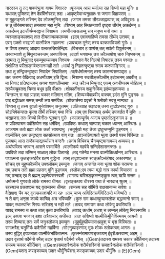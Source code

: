 

  
नारदस्य तु तद् वाक्यंश्रुत्वा वाक्य विशारदः ।पूजयाम् आस धर्मात्मा सह शिष्यो महा मुनिः  ॥   
यथावत् पूजितस् तेन देवर्षिर्नारदस् तदा ।आपृष्ट्वैवाभ्यनुज्ञातः स जगाम विहायसम्  ॥   
स मुहूतङ्गते तस्मिन् देव लोकम्मुनिस् तदा ।जगाम तमसा तीरञ्जाह्नव्यास् त्व् अविदूरतः  ॥   
स तु तीरंसमासाद्य तमसाया महा मुनिः ।शिष्यम् आह स्थितम्पार्श्वे दृष्ट्वा तीर्थम् अकर्दमम्  ॥   
अकर्दमम् इदन्तीर्थम्भरद्वाज निशामय ।रमणीयम्प्रसन्नाम्बु सन् मनुष्य मनो यथा  ॥   
म्यस्यताङ्कलशस् तात दीयताम्वल्कलम्मम ।इदम् एवावगाहिष्ये तमसा तीर्थम् उत्तमम्  ॥   
एवम् उक्तो भरद्वाजो वाल्मीकेन महात्मना ।प्रायच्छत मुनेस् तस्य वल्कलन्नियतो गुरोः  ॥   
स शिष्य हस्ताद् आदाय वल्कलन्नियतेन्द्रियः ।विचचार ह पश्यंस् तत् सर्वतो विपुलंवनम्  ॥   
तस्याभ्याशे तु मिथुनञ्चरन्तम् अनपायिनम् ।ददर्श भगवाम्स् तत्र क्रौञ्चयोश् चारु निह्स्वनम्  ॥   
तस्मात् तु मिथुनाद् एकम्पुमाम्सम्पाप निश्चयः ।जघान वैर निलयो निषादस् तस्य पश्यतः  ॥   
तंशोणित परीताङ्गंवेष्टमानम्मही तले ।भार्या तु निहतन्दृष्ट्वा रुराव करुणाङ्गिरम्  ॥   
तथा तु तन्द्विजन्दृष्ट्वा निषादेन निपातितम् ।ऋषेर्धर्मात्मनस् तस्य कारुम्यंसमपद्यत  ॥   
ततः करुण वेदित्वाद् अधर्मोऽयम् इति द्विजः ।निशाम्य रुदतीङ्क्रौञ्चीम् इदंवचनम् अब्रवीत्  ॥   
मा निषाद प्रतिष्ठाम्त्वम् अगमः शाश्वतीम्समाः ।यत् क्रौञ्च मिथुनाद् एकम् अवधीष्काम मोहितम्  ॥   
तस्यैवम्ब्रुवतश् चिन्ता बभूव हृदि वीक्षतः ।शोकार्तेनास्य शकुनेःकिम् इदंव्याहृतम्मया  ॥   
चिन्तयन् स महा प्राज्ञश् चकार मतिमान् मतिम् ।शिष्यञ्चैवाब्रवीद् वाक्यम् इदंस मुनि पुङ्गवः  ॥   
पाद बद्धोऽक्षर समस् तन्त्री लय समंवितः ।शोकार्तस्य प्रवृत्तो मे श्लोको भवतु नाम्यथा  ॥   
शिष्यस् तु तस्य ब्रुवतो मुनेर्वाक्यम् अनुत्तमम् ।प्रतिजग्राह संहृष्टस् तस्य तुष्टोऽभवद् गुरुः  ॥   
सोऽभिषेकन्ततः कृत्वा तीर्थे तस्मिन् यथा विधि ।तम् एव चिन्तयन्न् अर्थम् उपावर्तत वै मुनिः  ॥   
भरद्वाजस् ततः शिष्यो विनीतः श्रुतवान् गुरोः ।कलशम्पूर्णम् आदाय पृष्ठतोऽनुजगाम ह  ॥   
स प्रविश्याश्रम पदंशिष्येण सह धर्मवित् ।उपविष्टः कथाश् चाम्याश् चकार ध्यानम् आस्थितः  ॥   
आजगाम ततो ब्रह्मा लोक कर्ता स्वयम्प्रभुः ।चतुर्मुखो महा तेजा द्रष्टुम्तम्मुनि पुङ्गवम्  ॥   
वाल्मीकिर् अथ तन्दृष्ट्वा सहसोत्थाय वाग् यतः ।प्राञ्जलिष्प्रयतो भूत्वा तस्थौ परम विस्मितः  ॥   
पूजयाम् आस तन्देवम्पाद्यार्घ्यासन वन्दनैः ।प्रणंय विधिवच् चैनम्पृष्ट्वानामयम् अव्ययम्  ॥   
अथोपविश्य भगवान् आसने परमार्चिते ।वाल्मीकये महर्षये सन्दिदेशासनन्ततः  ॥   
उपविष्टे तदा तस्मिन् साक्षाल् लोक पितामहे ।तद् गतेनैव मनसा वाल्मीकिर्ध्यानम् आस्थितः  ॥   
पापात्मना कृतङ्कष्टंवैर ग्रहण बुद्धिना ।यस् तादृशञ्चारु रवङ्क्रौञ्चंहंयाद् अकारणात्  ॥   
शोचन्न् एव मुहुष्क्रौञ्चीम् उपश्लोकम् इमम्पुनः ।जगाव् अन्तर्गत मना भूत्वा शोक परायणः  ॥   
तम् उवाच ततो ब्रह्मा प्रहसन् मुनि पुङ्गवम् ।श्लोक;एव त्वया बद्धो नात्र कार्या विचारणा  ॥   
मच् छन्दाद् एव ते ब्रह्मन् प्रवृत्तेयंसरस्वती ।रामस्य चरितङ्कृत्स्नङ्कुरु त्वम् ऋषि सत्तम  ॥   
धर्मात्मनो गुणवतो लोके रामस्य धीमतः ।वृत्तङ्कथय धीरस्य यथा ते नारदाच् श्रुतम्  ॥   
रहस्यञ्च प्रकाशञ्च यद् वृत्तन्तस्य धीमतः ।रामस्य सह सौमित्रे राक्षसानाम्च सर्वशः  ॥   
वैदेह्याश् चैव यद् वृत्तम्प्रकाशंयदि वा रहः ।तच् चाप्य् अविदितंसर्वंविदितन्ते भविष्यति  ॥   
न ते वाग् अनृता काव्ये काचिद् अत्र भविष्यति ।कुरु राम कथाम्पुम्याम्श्लोक बद्धाम्मनो रमाम्  ॥   
यावत् स्थास्यन्ति गिरयः सरितश् च मही तले ।तावद् रामायण कथा लोकेषु प्रचरिष्यति  ॥   
यावद् रामस्य च कथा त्वत् कृता प्रचरिष्यति ।तावद् ऊर्ध्वम् अधश् च त्वम्मल् लोकेषु निवत्स्यसि  ॥   
इत्य् उक्त्वा भगवान् ब्रह्मा तत्रैवान्तर् अधीयत ।ततः सशिष्यो वाल्मीकिर्मुनिर्विस्मयम् आययौ  ॥   
तस्य शिष्यास् ततः सर्वे जगुःश्लोकम् इमम्पुनः ।मुहुर्मुहुष्प्रीयमाणाःप्राहुश् च भृश विस्मिताः  ॥   
समाक्षरैश् चतुर्भिर्यः पादैर्गीतो महर्षिणा ।सोऽनुव्याहरणाद् भूयः शोकः श्लोकत्वम् आगतः  ॥   
तस्य बुद्धिर् इयञ्जाता वाल्मीकेर्भावितात्मनः ।कृत्स्नंरामायणङ्काव्यम् ईदृशैःकरवाम्य् अहम्  ॥   
उदार वृत्तार्थ पदैर्मनो रमैस् उदार वृत्तार्थ पदैर्मनो रमैस् ।(Gem)तदास्य रामस्य चकार कीर्तिमान् तदास्य रामस्य चकार कीर्तिमान् ।(Gem)समाक्षरैःश्लोक शतैर्यशस्विनो समाक्षरैःश्लोक शतैर्यशस्विनो ।(Gem)यशस् करङ्काव्यम् उदार धीर्मुनिर्यशस् करङ्काव्यम् उदार धीर्मुनिः  ॥ (E)(Gem)  
